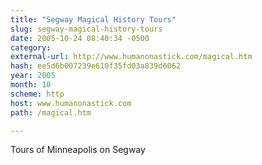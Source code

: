 ```yaml
---
title: "Segway Magical History Tours"
slug: segway-magical-history-tours
date: 2005-10-24 08:40:34 -0500
category: 
external-url: http://www.humanonastick.com/magical.htm
hash: ee5d6b007239e610f35fd03a839d6062
year: 2005
month: 10
scheme: http
host: www.humanonastick.com
path: /magical.htm

---
```


Tours of Minneapolis on Segway
